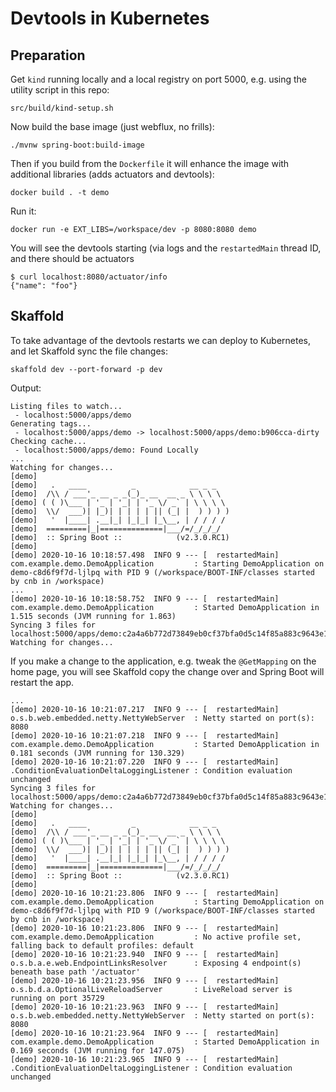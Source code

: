 # Devtools in Kubernetes

## Preparation

Get `kind` running locally and a local registry on port 5000, e.g. using the utility script in this repo:

```
src/build/kind-setup.sh
```

Now build the base image (just webflux, no frills):

```
./mvnw spring-boot:build-image
```

Then if you build from the `Dockerfile` it will enhance the image with additional libraries (adds actuators and devtools):

```
docker build . -t demo
```

Run it:

```
docker run -e EXT_LIBS=/workspace/dev -p 8080:8080 demo
```

You will see the devtools starting (via logs and the `restartedMain` thread ID, and there should be actuators

```
$ curl localhost:8080/actuator/info
{"name": "foo"}
```

## Skaffold

To take advantage of the devtools restarts we can deploy to Kubernetes, and let Skaffold sync the file changes:

```
skaffold dev --port-forward -p dev
```

Output:

```
Listing files to watch...
 - localhost:5000/apps/demo
Generating tags...
 - localhost:5000/apps/demo -> localhost:5000/apps/demo:b906cca-dirty
Checking cache...
 - localhost:5000/apps/demo: Found Locally
...
Watching for changes...
[demo] 
[demo]   .   ____          _            __ _ _
[demo]  /\\ / ___'_ __ _ _(_)_ __  __ _ \ \ \ \
[demo] ( ( )\___ | '_ | '_| | '_ \/ _` | \ \ \ \
[demo]  \\/  ___)| |_)| | | | | || (_| |  ) ) ) )
[demo]   '  |____| .__|_| |_|_| |_\__, | / / / /
[demo]  =========|_|==============|___/=/_/_/_/
[demo]  :: Spring Boot ::            (v2.3.0.RC1)
[demo] 
[demo] 2020-10-16 10:18:57.498  INFO 9 --- [  restartedMain] com.example.demo.DemoApplication         : Starting DemoApplication on demo-c8d6f9f7d-ljlpq with PID 9 (/workspace/BOOT-INF/classes started by cnb in /workspace)
...
[demo] 2020-10-16 10:18:58.752  INFO 9 --- [  restartedMain] com.example.demo.DemoApplication         : Started DemoApplication in 1.515 seconds (JVM running for 1.863)
Syncing 3 files for localhost:5000/apps/demo:c2a4a6b772d73849eb0cf37bfa0d5c14f85a883c9643e1af7cb8f037a66d22a4
Watching for changes...
```

If you make a change to the application, e.g. tweak the `@GetMapping` on the home page, you will see Skaffold copy the change over and Spring Boot will restart the app.

```
...
[demo] 2020-10-16 10:21:07.217  INFO 9 --- [  restartedMain] o.s.b.web.embedded.netty.NettyWebServer  : Netty started on port(s): 8080
[demo] 2020-10-16 10:21:07.218  INFO 9 --- [  restartedMain] com.example.demo.DemoApplication         : Started DemoApplication in 0.181 seconds (JVM running for 130.329)
[demo] 2020-10-16 10:21:07.220  INFO 9 --- [  restartedMain] .ConditionEvaluationDeltaLoggingListener : Condition evaluation unchanged
Syncing 3 files for localhost:5000/apps/demo:c2a4a6b772d73849eb0cf37bfa0d5c14f85a883c9643e1af7cb8f037a66d22a4
Watching for changes...
[demo] 
[demo]   .   ____          _            __ _ _
[demo]  /\\ / ___'_ __ _ _(_)_ __  __ _ \ \ \ \
[demo] ( ( )\___ | '_ | '_| | '_ \/ _` | \ \ \ \
[demo]  \\/  ___)| |_)| | | | | || (_| |  ) ) ) )
[demo]   '  |____| .__|_| |_|_| |_\__, | / / / /
[demo]  =========|_|==============|___/=/_/_/_/
[demo]  :: Spring Boot ::            (v2.3.0.RC1)
[demo] 
[demo] 2020-10-16 10:21:23.806  INFO 9 --- [  restartedMain] com.example.demo.DemoApplication         : Starting DemoApplication on demo-c8d6f9f7d-ljlpq with PID 9 (/workspace/BOOT-INF/classes started by cnb in /workspace)
[demo] 2020-10-16 10:21:23.806  INFO 9 --- [  restartedMain] com.example.demo.DemoApplication         : No active profile set, falling back to default profiles: default
[demo] 2020-10-16 10:21:23.940  INFO 9 --- [  restartedMain] o.s.b.a.e.web.EndpointLinksResolver      : Exposing 4 endpoint(s) beneath base path '/actuator'
[demo] 2020-10-16 10:21:23.956  INFO 9 --- [  restartedMain] o.s.b.d.a.OptionalLiveReloadServer       : LiveReload server is running on port 35729
[demo] 2020-10-16 10:21:23.963  INFO 9 --- [  restartedMain] o.s.b.web.embedded.netty.NettyWebServer  : Netty started on port(s): 8080
[demo] 2020-10-16 10:21:23.964  INFO 9 --- [  restartedMain] com.example.demo.DemoApplication         : Started DemoApplication in 0.169 seconds (JVM running for 147.075)
[demo] 2020-10-16 10:21:23.965  INFO 9 --- [  restartedMain] .ConditionEvaluationDeltaLoggingListener : Condition evaluation unchanged
```